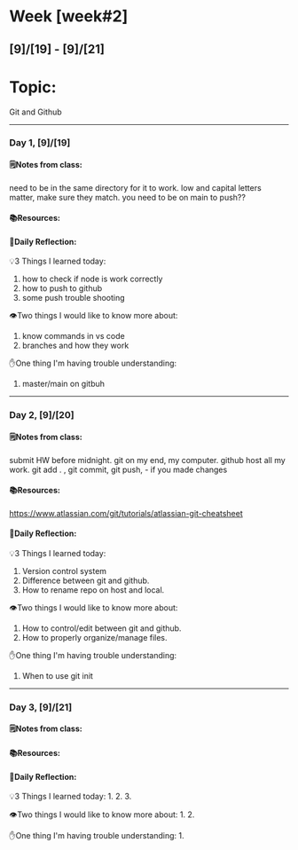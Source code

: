 # Week [week#2]
## [9]/[19] - [9]/[21]

# Topic:
Git and Github
___

### Day 1, [9]/[19]

#### 🗒️Notes from class:
need to be in the same directory for it to work.
low and capital letters matter, make sure they match.
you need to be on main to push??
#### 📚Resources:


#### 💭Daily Reflection:

💡3 Things I learned today:
1. how to check if node is work correctly
2. how to push to github
3. some push trouble shooting

👁️Two things I would like to know more about:
1. know commands in vs code
2. branches and how they work

✋One thing I'm having trouble understanding:
1. master/main on gitbuh


___

### Day 2, [9]/[20] 

#### 🗒️Notes from class:
submit HW before midnight.
git on my end, my computer. github host all my work.
git add . , git commit, git push, - if you made changes

#### 📚Resources:
https://www.atlassian.com/git/tutorials/atlassian-git-cheatsheet

#### 💭Daily Reflection:

💡3 Things I learned today:
1. Version control system
2. Difference between git and github.
3. How to rename repo on host and local.

👁️Two things I would like to know more about:
1. How to control/edit between git and github.
2. How to properly organize/manage files.

✋One thing I'm having trouble understanding:
1. When to use git init

___

### Day 3, [9]/[21]
#### 🗒️Notes from class:

#### 📚Resources:


#### 💭Daily Reflection:

💡3 Things I learned today:
1. 
2. 
3. 

👁️Two things I would like to know more about:
1. 
2. 

✋One thing I'm having trouble understanding:
1. 
 

